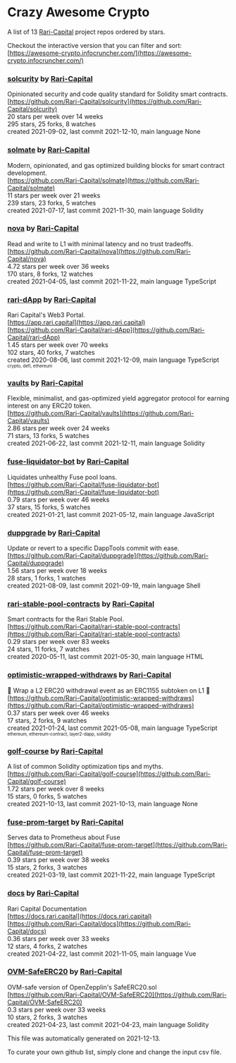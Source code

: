 # Crazy Awesome Crypto
A list of 13 [Rari-Capital](https://github.com/Rari-Capital) project repos ordered by stars.  

Checkout the interactive version that you can filter and sort: 
[https://awesome-crypto.infocruncher.com/](https://awesome-crypto.infocruncher.com/)  


### [solcurity](https://github.com/Rari-Capital/solcurity) by [Rari-Capital](https://github.com/Rari-Capital)  
Opinionated security and code quality standard for Solidity smart contracts.  
[https://github.com/Rari-Capital/solcurity](https://github.com/Rari-Capital/solcurity)  
20 stars per week over 14 weeks  
295 stars, 25 forks, 8 watches  
created 2021-09-02, last commit 2021-12-10, main language None  


### [solmate](https://github.com/Rari-Capital/solmate) by [Rari-Capital](https://github.com/Rari-Capital)  
Modern, opinionated, and gas optimized building blocks for smart contract development.  
[https://github.com/Rari-Capital/solmate](https://github.com/Rari-Capital/solmate)  
11 stars per week over 21 weeks  
239 stars, 23 forks, 5 watches  
created 2021-07-17, last commit 2021-11-30, main language Solidity  


### [nova](https://github.com/Rari-Capital/nova) by [Rari-Capital](https://github.com/Rari-Capital)  
Read and write to L1 with minimal latency and no trust tradeoffs.  
[https://github.com/Rari-Capital/nova](https://github.com/Rari-Capital/nova)  
4.72 stars per week over 36 weeks  
170 stars, 8 forks, 12 watches  
created 2021-04-05, last commit 2021-11-22, main language TypeScript  


### [rari-dApp](https://github.com/Rari-Capital/rari-dApp) by [Rari-Capital](https://github.com/Rari-Capital)  
Rari Capital's Web3 Portal.  
[https://app.rari.capital](https://app.rari.capital)  
[https://github.com/Rari-Capital/rari-dApp](https://github.com/Rari-Capital/rari-dApp)  
1.45 stars per week over 70 weeks  
102 stars, 40 forks, 7 watches  
created 2020-08-06, last commit 2021-12-09, main language TypeScript  
<sub><sup>crypto, defi, ethereum</sup></sub>


### [vaults](https://github.com/Rari-Capital/vaults) by [Rari-Capital](https://github.com/Rari-Capital)  
Flexible, minimalist, and gas-optimized yield aggregator protocol for earning interest on any ERC20 token.  
[https://github.com/Rari-Capital/vaults](https://github.com/Rari-Capital/vaults)  
2.86 stars per week over 24 weeks  
71 stars, 13 forks, 5 watches  
created 2021-06-22, last commit 2021-12-11, main language Solidity  


### [fuse-liquidator-bot](https://github.com/Rari-Capital/fuse-liquidator-bot) by [Rari-Capital](https://github.com/Rari-Capital)  
Liquidates unhealthy Fuse pool loans.  
[https://github.com/Rari-Capital/fuse-liquidator-bot](https://github.com/Rari-Capital/fuse-liquidator-bot)  
0.79 stars per week over 46 weeks  
37 stars, 15 forks, 5 watches  
created 2021-01-21, last commit 2021-05-12, main language JavaScript  


### [duppgrade](https://github.com/Rari-Capital/duppgrade) by [Rari-Capital](https://github.com/Rari-Capital)  
Update or revert to a specific DappTools commit with ease.  
[https://github.com/Rari-Capital/duppgrade](https://github.com/Rari-Capital/duppgrade)  
1.56 stars per week over 18 weeks  
28 stars, 1 forks, 1 watches  
created 2021-08-09, last commit 2021-09-19, main language Shell  


### [rari-stable-pool-contracts](https://github.com/Rari-Capital/rari-stable-pool-contracts) by [Rari-Capital](https://github.com/Rari-Capital)  
Smart contracts for the Rari Stable Pool.  
[https://github.com/Rari-Capital/rari-stable-pool-contracts](https://github.com/Rari-Capital/rari-stable-pool-contracts)  
0.29 stars per week over 83 weeks  
24 stars, 11 forks, 7 watches  
created 2020-05-11, last commit 2021-05-30, main language HTML  


### [optimistic-wrapped-withdraws](https://github.com/Rari-Capital/optimistic-wrapped-withdraws) by [Rari-Capital](https://github.com/Rari-Capital)  
🎁  Wrap a L2 ERC20 withdrawal event as an ERC1155 subtoken on L1 🎁  
[https://github.com/Rari-Capital/optimistic-wrapped-withdraws](https://github.com/Rari-Capital/optimistic-wrapped-withdraws)  
0.37 stars per week over 46 weeks  
17 stars, 2 forks, 9 watches  
created 2021-01-24, last commit 2021-05-08, main language TypeScript  
<sub><sup>ethereum, ethereum-contract, layer2-dapp, solidity</sup></sub>


### [golf-course](https://github.com/Rari-Capital/golf-course) by [Rari-Capital](https://github.com/Rari-Capital)  
A list of common Solidity optimization tips and myths.  
[https://github.com/Rari-Capital/golf-course](https://github.com/Rari-Capital/golf-course)  
1.72 stars per week over 8 weeks  
15 stars, 0 forks, 5 watches  
created 2021-10-13, last commit 2021-10-13, main language None  


### [fuse-prom-target](https://github.com/Rari-Capital/fuse-prom-target) by [Rari-Capital](https://github.com/Rari-Capital)  
Serves data to Prometheus about Fuse  
[https://github.com/Rari-Capital/fuse-prom-target](https://github.com/Rari-Capital/fuse-prom-target)  
0.39 stars per week over 38 weeks  
15 stars, 2 forks, 3 watches  
created 2021-03-19, last commit 2021-11-22, main language TypeScript  


### [docs](https://github.com/Rari-Capital/docs) by [Rari-Capital](https://github.com/Rari-Capital)  
Rari Capital Documentation  
[https://docs.rari.capital](https://docs.rari.capital)  
[https://github.com/Rari-Capital/docs](https://github.com/Rari-Capital/docs)  
0.36 stars per week over 33 weeks  
12 stars, 4 forks, 2 watches  
created 2021-04-22, last commit 2021-11-05, main language Vue  


### [OVM-SafeERC20](https://github.com/Rari-Capital/OVM-SafeERC20) by [Rari-Capital](https://github.com/Rari-Capital)  
OVM-safe version of OpenZepplin's SafeERC20.sol  
[https://github.com/Rari-Capital/OVM-SafeERC20](https://github.com/Rari-Capital/OVM-SafeERC20)  
0.3 stars per week over 33 weeks  
10 stars, 2 forks, 3 watches  
created 2021-04-23, last commit 2021-04-23, main language Solidity  


This file was automatically generated on 2021-12-13.  

To curate your own github list, simply clone and change the input csv file.  